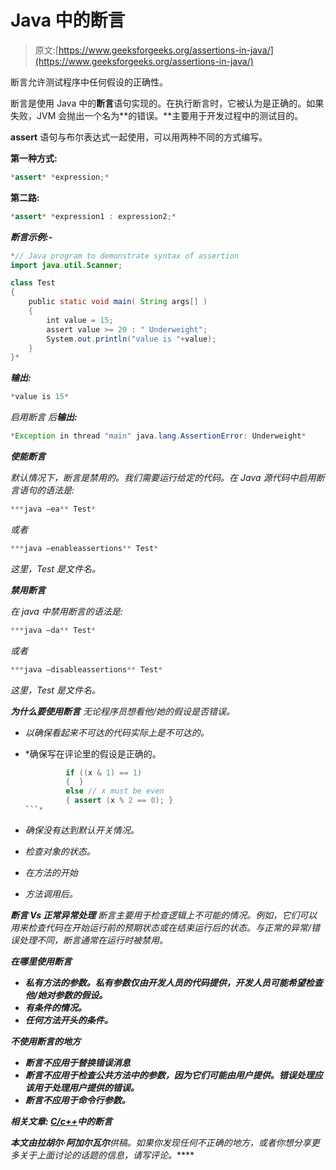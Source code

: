 # Java 中的断言

> 原文:[https://www.geeksforgeeks.org/assertions-in-java/](https://www.geeksforgeeks.org/assertions-in-java/)

断言允许测试程序中任何假设的正确性。

断言是使用 Java 中的**断言**语句实现的。在执行断言时，它被认为是正确的。如果失败，JVM 会抛出一个名为**的错误。**主要用于开发过程中的测试目的。

**assert** 语句与布尔表达式一起使用，可以用两种不同的方式编写。

**第一种方式:**

```java
*assert* *expression;*
```

**第二路:**

```java
*assert* *expression1 : expression2;*
```

***断言示例:-***

```java
*// Java program to demonstrate syntax of assertion
import java.util.Scanner;

class Test
{
    public static void main( String args[] )
    {
        int value = 15;
        assert value >= 20 : " Underweight";
        System.out.println("value is "+value);
    }
}*
```

***输出:***

```java
*value is 15*
```

*启用断言
后**输出:***

```java
*Exception in thread "main" java.lang.AssertionError: Underweight*
```

***使能断言***

*默认情况下，断言是禁用的。我们需要运行给定的代码。在 Java 源代码中启用断言语句的语法是:*

```java
***java –ea** Test*
```

*或者*

```java
***java –enableassertions** Test*
```

*这里，Test 是文件名。*

***禁用断言***

*在 java 中禁用断言的语法是:*

```java
***java –da** Test*
```

*或者*

```java
***java –disableassertions** Test*
```

*这里，Test 是文件名。*

***为什么要使用断言**
无论程序员想看他/她的假设是否错误。*

*   *以确保看起来不可达的代码实际上是不可达的。*
*   *确保写在评论里的假设是正确的。

    ```java
             if ((x & 1) == 1)  
             {  }
             else // x must be even 
             { assert (x % 2 == 0); }
    ```* 
*   *确保没有达到默认开关情况。*
*   *检查对象的状态。*
*   *在方法的开始*
*   *方法调用后。*

***断言 Vs 正常异常处理**
断言主要用于检查逻辑上不可能的情况。例如，它们可以用来检查代码在开始运行前的预期状态或在结束运行后的状态。与正常的异常/错误处理不同，断言通常在运行时被禁用。*

*****在哪里使用断言*****

*   ***私有方法的参数。私有参数仅由开发人员的代码提供，开发人员可能希望检查他/她对参数的假设。***
*   ***有条件的情况。***
*   ***任何方法开头的条件。***

*****不使用断言的地方*****

*   ***断言不应用于替换错误消息***
*   ***断言不应用于检查公共方法中的参数，因为它们可能由用户提供。错误处理应该用于处理用户提供的错误。***
*   ***断言不应用于命令行参数。***

*****相关文章:**
[C/c++](http://geeksquiz.com/assertions-cc/)中的断言***

*****本文由**拉胡尔·阿加尔瓦尔**供稿。如果你发现任何不正确的地方，或者你想分享更多关于上面讨论的话题的信息，请写评论。*****